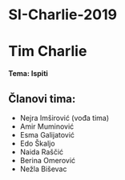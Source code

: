 # SI-Charlie-2019
# Tim Charlie

**Tema: Ispiti**

## Članovi tima:
- Nejra Imširović (vođa tima)
- Amir Muminović
- Esma Galijatović
- Edo Škaljo
- Naida Raščić
- Berina Omerović
- Nežla Biševac
